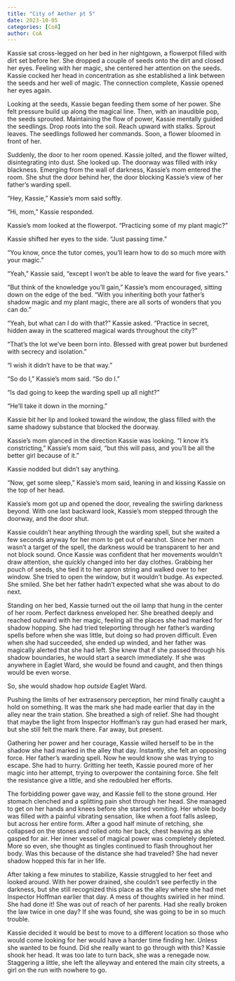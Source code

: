 ```yaml
---
title: "City of Aether pt 5"
date: 2023-10-05
categories: [CoA]
author: CoA
---
```


Kassie sat cross-legged on her bed in her nightgown, a flowerpot filled with dirt set before her. She dropped a couple of seeds onto the dirt and closed her eyes. Feeling with her magic, she centered her attention on the seeds. Kassie cocked her head in concentration as she established a link between the seeds and her well of magic. The connection complete, Kassie opened her eyes again.

Looking at the seeds, Kassie began feeding them some of her power. She felt pressure build up along the magical line. Then, with an inaudible pop, the seeds sprouted. Maintaining the flow of power, Kassie mentally guided the seedlings. Drop roots into the soil. Reach upward with stalks. Sprout leaves. The seedlings followed her commands. Soon, a flower bloomed in front of her.

Suddenly, the door to her room opened. Kassie jolted, and the flower wilted, disintegrating into dust. She looked up. The doorway was filled with inky blackness. Emerging from the wall of darkness, Kassie’s mom entered the room. She shut the door behind her, the door blocking Kassie’s view of her father’s warding spell.

“Hey, Kassie,” Kassie’s mom said softly.

“Hi, mom,” Kassie responded.

Kassie’s mom looked at the flowerpot. “Practicing some of my plant magic?”

Kassie shifted her eyes to the side. “Just passing time.”

“You know, once the tutor comes, you’ll learn how to do so much more with your magic.”

“Yeah,” Kassie said, “except I won’t be able to leave the ward for five years.”

“But think of the knowledge you’ll gain,” Kassie’s mom encouraged, sitting down on the edge of the bed. “With you inheriting both your father’s shadow magic and my plant magic, there are all sorts of wonders that you can do.”

“Yeah, but what can I do with that?” Kassie asked. “Practice in secret, hidden away in the scattered magical wards throughout the city?”

“That’s the lot we’ve been born into. Blessed with great power but burdened with secrecy and isolation.”

“I wish it didn’t have to be that way.”

“So do I,” Kassie’s mom said. “So do I.”

“Is dad going to keep the warding spell up all night?”

“He’ll take it down in the morning.”

Kassie bit her lip and looked toward the window, the glass filled with the same shadowy substance that blocked the doorway.

Kassie’s mom glanced in the direction Kassie was looking. “I know it’s constricting,” Kassie’s mom said, “but this will pass, and you’ll be all the better girl because of it.”

Kassie nodded but didn’t say anything.

“Now, get some sleep,” Kassie’s mom said, leaning in and kissing Kassie on the top of her head.

Kassie’s mom got up and opened the door, revealing the swirling darkness beyond. With one last backward look, Kassie’s mom stepped through the doorway, and the door shut.

Kassie couldn’t hear anything through the warding spell, but she waited a few seconds anyway for her mom to get out of earshot. Since her mom wasn’t a target of the spell, the darkness would be transparent to her and not block sound. Once Kassie was confident that her movements wouldn’t draw attention, she quickly changed into her day clothes. Grabbing her pouch of seeds, she tied it to her apron string and walked over to her window. She tried to open the window, but it wouldn’t budge. As expected. She smiled. She bet her father hadn’t expected what she was about to do next.

Standing on her bed, Kassie turned out the oil lamp that hung in the center of her room. Perfect darkness enveloped her. She breathed deeply and reached outward with her magic, feeling all the places she had marked for shadow hopping. She had tried teleporting through her father’s warding spells before when she was little, but doing so had proven difficult. Even when she had succeeded, she ended up winded, and her father was magically alerted that she had left. She knew that if she passed through his shadow boundaries, he would start a search immediately. If she was anywhere in Eaglet Ward, she would be found and caught, and then things would be even worse.

So, she would shadow hop *outside* Eaglet Ward.

Pushing the limits of her extrasensory perception, her mind finally caught a hold on something. It was the mark she had made earlier that day in the alley near the train station. She breathed a sigh of relief. She had thought that maybe the light from Inspector Hoffman’s ray gun had erased her mark, but she still felt the mark there. Far away, but present.

Gathering her power and her courage, Kassie willed herself to be in the shadow she had marked in the alley that day. Instantly, she felt an opposing force. Her father’s warding spell. Now he would know she was trying to escape. She had to hurry. Gritting her teeth, Kassie poured more of her magic into her attempt, trying to overpower the containing force. She felt the resistance give a little, and she redoubled her efforts.

The forbidding power gave way, and Kassie fell to the stone ground. Her stomach clenched and a splitting pain shot through her head. She managed to get on her hands and knees before she started vomiting. Her whole body was filled with a painful vibrating sensation, like when a foot falls asleep, but across her entire form. After a good half minute of retching, she collapsed on the stones and rolled onto her back, chest heaving as she gasped for air. Her inner vessel of magical power was completely depleted. More so even, she thought as tingles continued to flash throughout her body. Was this because of the distance she had traveled? She had never shadow hopped this far in her life.

After taking a few minutes to stabilize, Kassie struggled to her feet and looked around. With her power drained, she couldn’t see perfectly in the darkness, but she still recognized this place as the alley where she had met Inspector Hoffman earlier that day. A mess of thoughts swirled in her mind. She had done it! She was out of reach of her parents. Had she really broken the law twice in one day? If she was found, she was going to be in so much trouble.

Kassie decided it would be best to move to a different location so those who would come looking for her would have a harder time finding her. Unless she wanted to be found. Did she really want to go through with this? Kassie shook her head. It was too late to turn back, she was a renegade now. Staggering a little, she left the alleyway and entered the main city streets, a girl on the run with nowhere to go.
